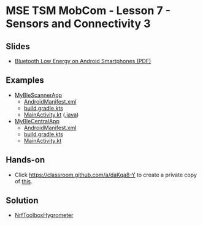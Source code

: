 # MSE TSM MobCom - Lesson 7 - Sensors and Connectivity 3
## Slides
* [Bluetooth Low Energy on Android Smartphones (PDF)](http://www.tamberg.org/mse/2023/hs/TSM_MobCom_BLEOnAndroidSmartphones.pdf)

## Examples
* [MyBleScannerApp](../../master/07/Android/MyBleScannerApp)
    * [AndroidManifest.xml](../../master/07/Android/MyBleScannerApp/app/src/main/AndroidManifest.xml)
    * [build.gradle.kts](../../master/07/Android/MyBleScannerApp/app/build.gradle.kts)
    * [MainActivity.kt](../../../master/07/Android/MyBleScannerApp/app/src/main/java/org/tamberg/myblescannerapp/MainActivity.kt) ([.java](../../blob/v3.0/07/Android/MyBleScannerApp/app/src/main/java/org/tamberg/myblescannerapp/MainActivity.java))
* [MyBleCentralApp](../../master/07/Android/MyBleCentralApp)
    * [AndroidManifest.xml](../../master/07/Android/MyBleCentralApp/app/src/main/AndroidManifest.xml)
    * [build.gradle.kts](../../master/07/Android/MyBleCentralApp/app/build.gradle.kts)
    * [MainActivity.kt](../../master/07/Android/MyBleCentralApp/app/src/main/java/org/tamberg/myblecentralapp/MainActivity.kt)

## Hands-on
* Click https://classroom.github.com/a/daKqa8-Y to create a private copy of [this](../../../../mse-tsm-mobcom-work-07/blob/master/README.md).

## Solution
* [NrfToolboxHygrometer](../../master/07/Android/NrfToolboxHygrometer)
